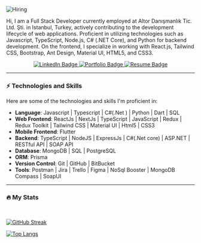 <img src="https://i.ibb.co/1MNm5xj/Hiring.png" alt="Hiring" border="0">

<div id="header" align="left">
  <p>Hi, I am a Full Stack Developer currently employed at Altor Danışmanlık Tic. Ltd. Şti. in Istanbul, Turkey, actively contributing to the development lifecycle of web applications. Proficient in utilizing technologies such as Javascript, TypeScript, Node.js, C# (.NET Core), and Python for backend development. On the frontend, I specialize in working with React.js, Tailwind CSS, Bootstrap, Ant Design, Material UI, HTML5, and CSS3.</p>
  <div id="omuk" align="center">
      <img src="https://komarev.com/ghpvc/?username=tauhid-hasan-dev&style=flat-square&color=blue" alt=""/>
  </div>
</div>

<div id="badges" align="center">
  <a href="https://www.linkedin.com/in/tauhid-hasan/">
    <img src="https://img.shields.io/badge/LinkedIn-blue?style=for-the-badge&amp;logo=linkedin&amp;logoColor=white" alt="LinkedIn Badge"/>
  </a>
  <a href="https://tauhid-hasan.netlify.app/">
    <img src="https://img.shields.io/badge/Portfolio-%23E74646.svg?style=for-the-badge&amp;logo=chrome&amp;logoColor=%23E74646" alt="Portfolio Badge"/>
  </a>
  <a href="https://drive.google.com/file/d/1ix8ayp0IoC7mFdCLm0ZmK4v3okuf3HhK/view?usp=sharing">
    <img src="https://img.shields.io/badge/Resume-%2300FFFF.svg?style=for-the-badge&amp;logo=chrome&amp;logoColor=%2300FFFF" alt="Resume Badge"/>
  </a>
</div>


---
### ⚡ Technologies and Skills

Here are some of the technologies and skills I'm proficient in:

- **Language**: Javascript | Typescript | C#(.Net ) | Python | Dart | SQL
- **Web Frontend**: ReactJs | NextJs | TypeScript | JavaScript | Redux | Redux Toolkit | Tailwind CSS | Material UI | Html5 | CSS3
- **Mobile Frontend**: Flutter
- **Backend**: TypeScript | NodeJS | ExpressJs | C#(.Net core) | ASP.NET |  RESTful API | SOAP API
- **Database**: MongoDB | SQL | PostgreSQL 
- **ORM**: Prisma 
- **Version Control**: Git | GitHub | BitBucket
- **Tools**: Postman | Jira | Trello | Figma  | NoSql Booster | MongoDB Compass | SoapUI  

---
### :fire: My Stats

<br />


[![GitHub Streak](http://github-readme-streak-stats.herokuapp.com?user=tauhid-hasan-dev&theme=dark&background=000000)](https://git.io/streak-stats)

[![Top Langs](https://github-readme-stats.vercel.app/api/top-langs/?username=tauhid-hasan-dev&theme=dark&background=000000)](https://github.com/tauhid-hasan-dev/github-readme-stats)

 



